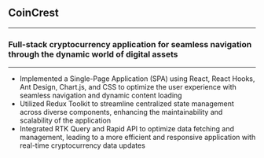 ## CoinCrest
--------------------
### Full-stack cryptocurrency application for seamless navigation through the dynamic world of digital assets
--------------------
* Implemented a Single-Page Application (SPA) using React, React Hooks, Ant Design, Chart.js, and CSS to
optimize the user experience with seamless navigation and dynamic content loading
* Utilized Redux Toolkit to streamline centralized state management across diverse components, enhancing the
maintainability and scalability of the application
* Integrated RTK Query and Rapid API to optimize data fetching and management, leading to a more efficient and
responsive application with real-time cryptocurrency data updates
